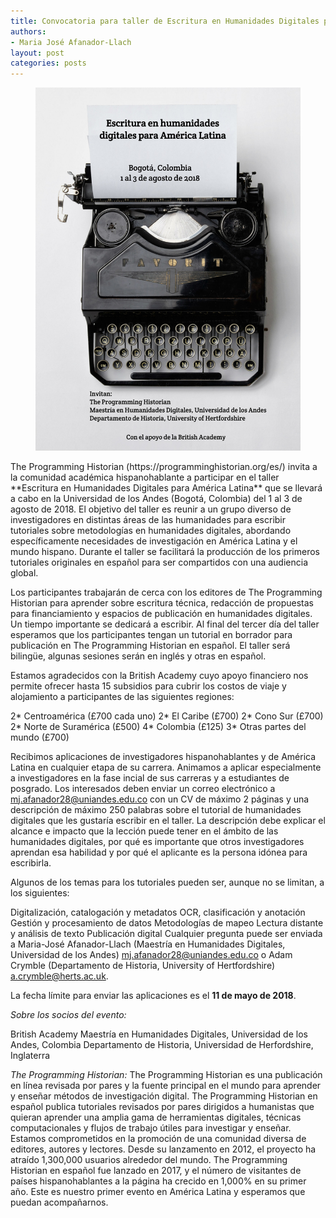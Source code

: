 ```yaml
---
title: Convocatoria para taller de Escritura en Humanidades Digitales para América Latina
authors:
- Maria José Afanador-Llach
layout: post
categories: posts
---
```


<p><figure><img src="/images/convocatoria-taller-PH-espanol/workshop_Colombia.jpg" alt=""/></figure></p>
The Programming Historian (https://programminghistorian.org/es/) invita a la comunidad académica hispanohablante a participar en el taller **Escritura en Humanidades Digitales para América Latina** que se llevará a cabo en la Universidad de los Andes (Bogotá, Colombia) del 1 al 3 de agosto de 2018. El objetivo del taller es reunir a un grupo diverso de investigadores en distintas áreas de las humanidades para escribir tutoriales sobre metodologías en humanidades digitales, abordando específicamente necesidades de investigación en América Latina y el mundo hispano. Durante el taller se facilitará la producción de los primeros tutoriales originales en español para ser compartidos con una audiencia global.

Los participantes trabajarán de cerca con los editores de The Programming Historian para aprender sobre escritura técnica, redacción de propuestas para financiamiento y espacios de publicación en humanidades digitales. Un tiempo importante se dedicará a escribir. Al final del tercer día del taller esperamos que los participantes tengan un tutorial en borrador para publicación en The Programming Historian en español. El taller será bilingüe, algunas sesiones serán en inglés y otras en español. 

Estamos agradecidos con la British Academy cuyo apoyo financiero nos permite ofrecer hasta 15 subsidios para cubrir los costos de viaje y alojamiento a participantes de las siguientes regiones:

2* Centroamérica (£700 cada uno)
2* El Caribe (£700)
2* Cono Sur (£700)
2* Norte de Suramérica (£500)
4* Colombia (£125)
3* Otras partes del mundo (£700)

Recibimos aplicaciones de investigadores hispanohablantes y de América Latina en cualquier etapa de su carrera. Animamos a aplicar especialmente a investigadores en la fase incial de sus carreras y a estudiantes de posgrado. Los interesados deben enviar un correo electrónico a mj.afanador28@uniandes.edu.co con un CV de máximo 2 páginas y una descripción de máximo 250 palabras sobre el tutorial de humanidades digitales que les gustaría escribir en el taller. La descripción debe explicar el alcance e impacto que la lección puede tener en el ámbito de las humanidades digitales, por qué es importante que otros investigadores aprendan esa habilidad y por qué el aplicante es la persona idónea para escribirla.

Algunos de los temas para los tutoriales pueden ser, aunque no se limitan, a los siguientes:

Digitalización, catalogación y metadatos
OCR, clasificación y anotación
Gestión y procesamiento de datos
Metodologías de mapeo
Lectura distante y análisis de texto
Publicación digital
Cualquier pregunta puede ser enviada a Maria-José Afanador-Llach (Maestría en Humanidades Digitales, Universidad de los Andes) mj.afanador28@uniandes.edu.co o Adam Crymble (Departamento de Historia, University of Hertfordshire) a.crymble@herts.ac.uk.

La fecha límite para enviar las aplicaciones es el **11 de mayo de 2018**.

*Sobre los socios del evento:*

British Academy
Maestría en Humanidades Digitales, Universidad de los Andes, Colombia
Departamento de Historia, Universidad de Herfordshire, Inglaterra

*The Programming Historian:*
The Programming Historian es una publicación en línea revisada por pares y la fuente principal en el mundo para aprender y enseñar métodos de investigación digital. The Programming Historian en español publica tutoriales revisados por pares dirigidos a humanistas que quieran aprender una amplia gama de herramientas digitales, técnicas computacionales y flujos de trabajo útiles para investigar y enseñar. Estamos comprometidos en la promoción de una comunidad diversa de editores, autores y lectores. Desde su lanzamento en 2012, el proyecto ha atraído 1,300,000 usuarios alrededor del mundo. The Programming Historian en español fue lanzado en 2017, y el número de visitantes de países hispanohablantes a la página ha crecido en 1,000% en su primer año. Este es nuestro primer evento en América Latina y esperamos que puedan acompañarnos.
